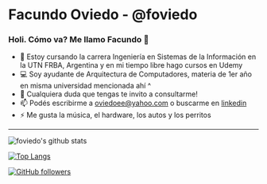 # Facundo Oviedo - @foviedo
### Holi. Cómo va? Me llamo Facundo 👋

- 🌱 Estoy cursando la carrera Ingeniería en Sistemas de la Información en la UTN FRBA, Argentina y en mi tiempo libre hago cursos en Udemy  
- 💻 Soy ayudante de Arquitectura de Computadores, materia de 1er año en misma universidad mencionada ahí ^
- 💬 Cualquiera duda que tengas te invito a consultarme!  
- 📫 Podés escribirme a oviedoee@yahoo.com o buscarme en [linkedin](https://www.linkedin.com/in/facundo-o-0a6343120/)
- ⚡ Me gusta la música, el hardware, los autos y los perritos

------------

![foviedo's github stats](https://github-readme-stats.vercel.app/api?username=foviedo&show_icons=true&theme=tokyonight)  
  
[![Top Langs](https://github-readme-stats.vercel.app/api/top-langs/?username=foviedo&layout=compact)](https://github.com/foviedo/github-readme-stats)
    
[![GitHub followers](https://img.shields.io/github/followers/foviedo?label=Follow&style=social)](https://github.com/foviedo)


<!--
**foviedo/foviedo** is a ✨ _special_ ✨ repository because its `README.md` (this file) appears on your GitHub profile.

Here are some ideas to get you started:

- 🔭 I’m currently working on ...
- 🌱 I’m currently learning ...
- 👯 I’m looking to collaborate on ...
- 🤔 I’m looking for help with ...
- 💬 Ask me about ...
- 📫 How to reach me: ...
- 😄 Pronouns: ...
- ⚡ Fun fact: ...
-->
